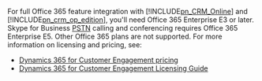 For full Office 365 feature integration with [!INCLUDE[pn_CRM_Online](pn-crm-online.md)] and [!INCLUDE[pn_crm_op_edition](pn-crm-onprem.md)], you'll need Office 365 Enterprise E3 or later. Skype for Business     [PSTN](https://support.office.com/article/What-is-PSTN-calling-3dc773b9-95e0-4448-b2f1-887c54022429) calling and conferencing requires Office 365 Enterprise E5. Other Office 365 plans are not supported. For more information on licensing and pricing, see:     

- [Dynamics 365 for Customer Engagement pricing](https://www.microsoft.com/dynamics365/pricing)<br>
- [Dynamics 365 for Customer Engagement Licensing Guide](https://go.microsoft.com/fwlink/?LinkId=866544)
